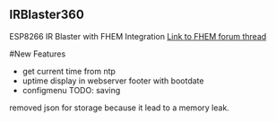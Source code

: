 ## IRBlaster360

ESP8266 IR Blaster with FHEM Integration
[Link to FHEM forum thread](https://forum.fhem.de/index.php/topic,72950.0.html)

#New Features

* get current time from ntp
* uptime display in webserver footer with bootdate
* configmenu TODO: saving

removed json for storage because it lead to a memory leak.